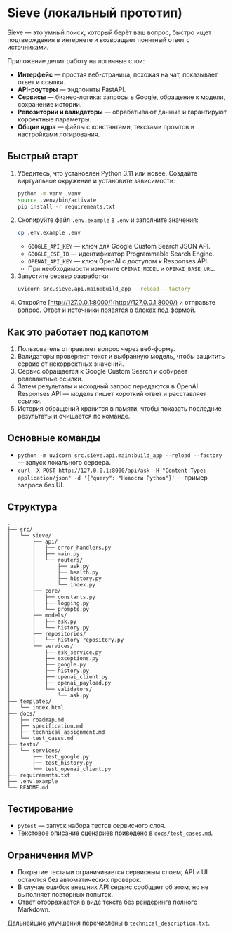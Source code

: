 # Sieve (локальный прототип)

Sieve — это умный поиск, который берёт ваш вопрос, быстро ищет подтверждения в интернете и возвращает понятный ответ с источниками.

Приложение делит работу на логичные слои:
- **Интерфейс** — простая веб-страница, похожая на чат, показывает ответ и ссылки.
- **API-роутеры** — эндпоинты FastAPI.
- **Сервисы** — бизнес-логика: запросы в Google, обращение к модели, сохранение истории.
- **Репозитории и валидаторы** — обрабатывают данные и гарантируют корректные параметры.
- **Общие ядра** — файлы с константами, текстами промтов и настройками логирования.

## Быстрый старт

1. Убедитесь, что установлен Python 3.11 или новее. Создайте виртуальное окружение и установите зависимости:
   ```bash
   python -m venv .venv
   source .venv/bin/activate
   pip install -r requirements.txt
   ```
2. Скопируйте файл `.env.example` в `.env` и заполните значения:
   ```bash
   cp .env.example .env
   ```
   - `GOOGLE_API_KEY` — ключ для Google Custom Search JSON API.
   - `GOOGLE_CSE_ID` — идентификатор Programmable Search Engine.
   - `OPENAI_API_KEY` — ключ OpenAI c доступом к Responses API.
   - При необходимости измените `OPENAI_MODEL` и `OPENAI_BASE_URL`.
3. Запустите сервер разработки:
   ```bash
   uvicorn src.sieve.api.main:build_app --reload --factory
   ```
4. Откройте [http://127.0.0.1:8000/](http://127.0.0.1:8000/) и отправьте вопрос. Ответ и источники появятся в блоках под формой.

## Как это работает под капотом

1. Пользователь отправляет вопрос через веб-форму.
2. Валидаторы проверяют текст и выбранную модель, чтобы защитить сервис от некорректных значений.
3. Сервис обращается к Google Custom Search и собирает релевантные ссылки.
4. Затем результаты и исходный запрос передаются в OpenAI Responses API — модель пишет короткий ответ и расставляет ссылки.
5. История обращений хранится в памяти, чтобы показать последние результаты и очищается по команде.

## Основные команды

- `python -m uvicorn src.sieve.api.main:build_app --reload --factory` — запуск локального сервера.
- `curl -X POST http://127.0.0.1:8000/api/ask -H "Content-Type: application/json" -d '{"query": "Новости Python"}'` — пример запроса без UI.

## Структура

```
.
├── src/
│   └── sieve/
│       ├── api/
│       │   ├── error_handlers.py
│       │   ├── main.py
│       │   └── routers/
│       │       ├── ask.py
│       │       ├── health.py
│       │       ├── history.py
│       │       └── index.py
│       ├── core/
│       │   ├── constants.py
│       │   ├── logging.py
│       │   └── prompts.py
│       ├── models/
│       │   ├── ask.py
│       │   └── history.py
│       ├── repositories/
│       │   └── history_repository.py
│       └── services/
│           ├── ask_service.py
│           ├── exceptions.py
│           ├── google.py
│           ├── history.py
│           ├── openai_client.py
│           ├── openai_payload.py
│           └── validators/
│               └── ask.py
├── templates/
│   └── index.html
├── docs/
│   ├── roadmap.md
│   ├── specification.md
│   ├── technical_assignment.md
│   └── test_cases.md
├── tests/
│   └── services/
│       ├── test_google.py
│       ├── test_history.py
│       └── test_openai_client.py
├── requirements.txt
├── .env.example
└── README.md
```

## Тестирование

- `pytest` — запуск набора тестов сервисного слоя.
- Текстовое описание сценариев приведено в `docs/test_cases.md`.

## Ограничения MVP

- Покрытие тестами ограничивается сервисным слоем; API и UI остаются без автоматических проверок.
- В случае ошибок внешних API сервис сообщает об этом, но не выполняет повторных попыток.
- Ответ отображается в виде текста без рендеринга полного Markdown.

Дальнейшие улучшения перечислены в `technical_description.txt`.
